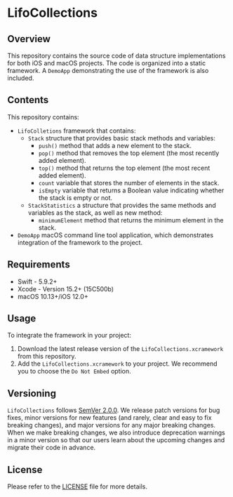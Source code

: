 # LifoCollections

## Overview

This repository contains the source code of data structure implementations for both iOS and macOS projects. The code is organized into a static framework. A `DemoApp` demonstrating the use of the framework is also included.

## Contents

This repository contains:
- `LifoColletions` framework that contains:
    - `Stack` structure that provides basic stack methods and variables:
        * `push()` method that adds a new element to the stack.
        * `pop()` method that removes the top element (the most recently added element).
        * `top()` method that returns the top element (the most recent added element).
        * `count` variable that stores the number of elements in the stack.
        * `isEmpty` variable that returns a Boolean value indicating whether the stack is empty or not.
    - `StackStatistics` a structure that provides the same methods and variables as the stack, as well as new method:
        * `minimumElement` method that returns the minimum element in the stack.
- `DemoApp` macOS command line tool application, which demonstrates integration of the framework to the project.

## Requirements
* Swift - 5.9.2+
* Xcode - Version 15.2+ (15C500b)
* macOS 10.13+/iOS 12.0+

## Usage

To integrate the framework in your project:
1. Download the latest release version of the `LifoCollections.xcramework` from this repository.
2. Add the `LifoCollections.xcramework` to your project. We recommend you to choose the `Do Not Embed` option.

## Versioning

`LifoCollections` follows [SemVer 2.0.0](https://semver.org/). We release patch versions for bug fixes, minor versions for new features (and rarely, clear and easy to fix breaking changes), and major versions for any major breaking changes. When we make breaking changes, we also introduce deprecation warnings in a minor version so that our users learn about the upcoming changes and migrate their code in advance.

## License

Please refer to the [LICENSE](./LICENSE.md) file for more details.
